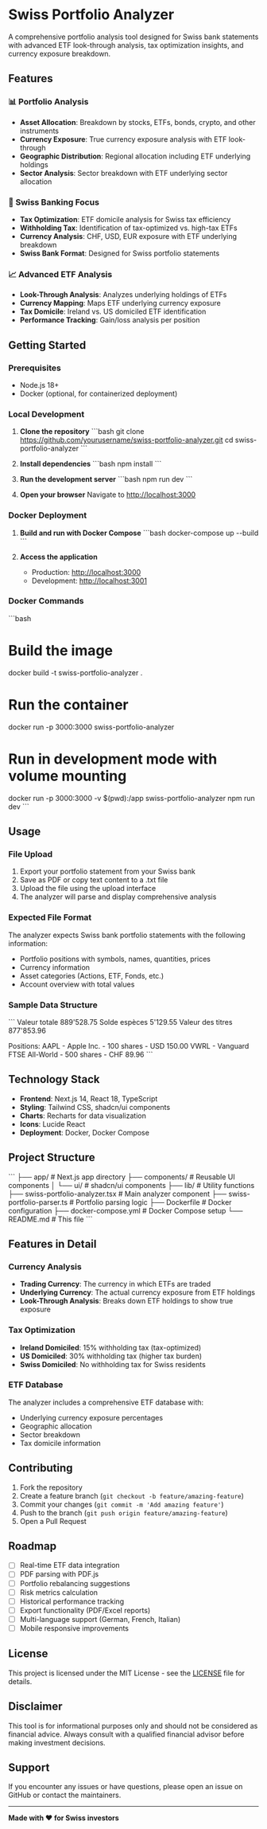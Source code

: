 # Swiss Portfolio Analyzer

A comprehensive portfolio analysis tool designed for Swiss bank statements with advanced ETF look-through analysis, tax optimization insights, and currency exposure breakdown.

## Features

### 📊 Portfolio Analysis
- **Asset Allocation**: Breakdown by stocks, ETFs, bonds, crypto, and other instruments
- **Currency Exposure**: True currency exposure analysis with ETF look-through
- **Geographic Distribution**: Regional allocation including ETF underlying holdings
- **Sector Analysis**: Sector breakdown with ETF underlying sector allocation

### 🏦 Swiss Banking Focus
- **Tax Optimization**: ETF domicile analysis for Swiss tax efficiency
- **Withholding Tax**: Identification of tax-optimized vs. high-tax ETFs
- **Currency Analysis**: CHF, USD, EUR exposure with ETF underlying breakdown
- **Swiss Bank Format**: Designed for Swiss portfolio statements

### 📈 Advanced ETF Analysis
- **Look-Through Analysis**: Analyzes underlying holdings of ETFs
- **Currency Mapping**: Maps ETF underlying currency exposure
- **Tax Domicile**: Ireland vs. US domiciled ETF identification
- **Performance Tracking**: Gain/loss analysis per position

## Getting Started

### Prerequisites
- Node.js 18+ 
- Docker (optional, for containerized deployment)

### Local Development

1. **Clone the repository**
   \`\`\`bash
   git clone https://github.com/yourusername/swiss-portfolio-analyzer.git
   cd swiss-portfolio-analyzer
   \`\`\`

2. **Install dependencies**
   \`\`\`bash
   npm install
   \`\`\`

3. **Run the development server**
   \`\`\`bash
   npm run dev
   \`\`\`

4. **Open your browser**
   Navigate to [http://localhost:3000](http://localhost:3000)

### Docker Deployment

1. **Build and run with Docker Compose**
   \`\`\`bash
   docker-compose up --build
   \`\`\`

2. **Access the application**
   - Production: [http://localhost:3000](http://localhost:3000)
   - Development: [http://localhost:3001](http://localhost:3001)

### Docker Commands
\`\`\`bash
# Build the image
docker build -t swiss-portfolio-analyzer .

# Run the container
docker run -p 3000:3000 swiss-portfolio-analyzer

# Run in development mode with volume mounting
docker run -p 3000:3000 -v $(pwd):/app swiss-portfolio-analyzer npm run dev
\`\`\`

## Usage

### File Upload
1. Export your portfolio statement from your Swiss bank
2. Save as PDF or copy text content to a .txt file
3. Upload the file using the upload interface
4. The analyzer will parse and display comprehensive analysis

### Expected File Format
The analyzer expects Swiss bank portfolio statements with the following information:
- Portfolio positions with symbols, names, quantities, prices
- Currency information
- Asset categories (Actions, ETF, Fonds, etc.)
- Account overview with total values

### Sample Data Structure
\`\`\`
Valeur totale 889'528.75
Solde espèces 5'129.55
Valeur des titres 877'853.96

Positions:
AAPL - Apple Inc. - 100 shares - USD 150.00
VWRL - Vanguard FTSE All-World - 500 shares - CHF 89.96
\`\`\`

## Technology Stack

- **Frontend**: Next.js 14, React 18, TypeScript
- **Styling**: Tailwind CSS, shadcn/ui components
- **Charts**: Recharts for data visualization
- **Icons**: Lucide React
- **Deployment**: Docker, Docker Compose

## Project Structure

\`\`\`
├── app/                    # Next.js app directory
├── components/            # Reusable UI components
│   └── ui/               # shadcn/ui components
├── lib/                  # Utility functions
├── swiss-portfolio-analyzer.tsx    # Main analyzer component
├── swiss-portfolio-parser.ts       # Portfolio parsing logic
├── Dockerfile            # Docker configuration
├── docker-compose.yml    # Docker Compose setup
└── README.md            # This file
\`\`\`

## Features in Detail

### Currency Analysis
- **Trading Currency**: The currency in which ETFs are traded
- **Underlying Currency**: The actual currency exposure from ETF holdings
- **Look-Through Analysis**: Breaks down ETF holdings to show true exposure

### Tax Optimization
- **Ireland Domiciled**: 15% withholding tax (tax-optimized)
- **US Domiciled**: 30% withholding tax (higher tax burden)
- **Swiss Domiciled**: No withholding tax for Swiss residents

### ETF Database
The analyzer includes a comprehensive ETF database with:
- Underlying currency exposure percentages
- Geographic allocation
- Sector breakdown
- Tax domicile information

## Contributing

1. Fork the repository
2. Create a feature branch (`git checkout -b feature/amazing-feature`)
3. Commit your changes (`git commit -m 'Add amazing feature'`)
4. Push to the branch (`git push origin feature/amazing-feature`)
5. Open a Pull Request

## Roadmap

- [ ] Real-time ETF data integration
- [ ] PDF parsing with PDF.js
- [ ] Portfolio rebalancing suggestions
- [ ] Risk metrics calculation
- [ ] Historical performance tracking
- [ ] Export functionality (PDF/Excel reports)
- [ ] Multi-language support (German, French, Italian)
- [ ] Mobile responsive improvements

## License

This project is licensed under the MIT License - see the [LICENSE](LICENSE) file for details.

## Disclaimer

This tool is for informational purposes only and should not be considered as financial advice. Always consult with a qualified financial advisor before making investment decisions.

## Support

If you encounter any issues or have questions, please open an issue on GitHub or contact the maintainers.

---

**Made with ❤️ for Swiss investors**
